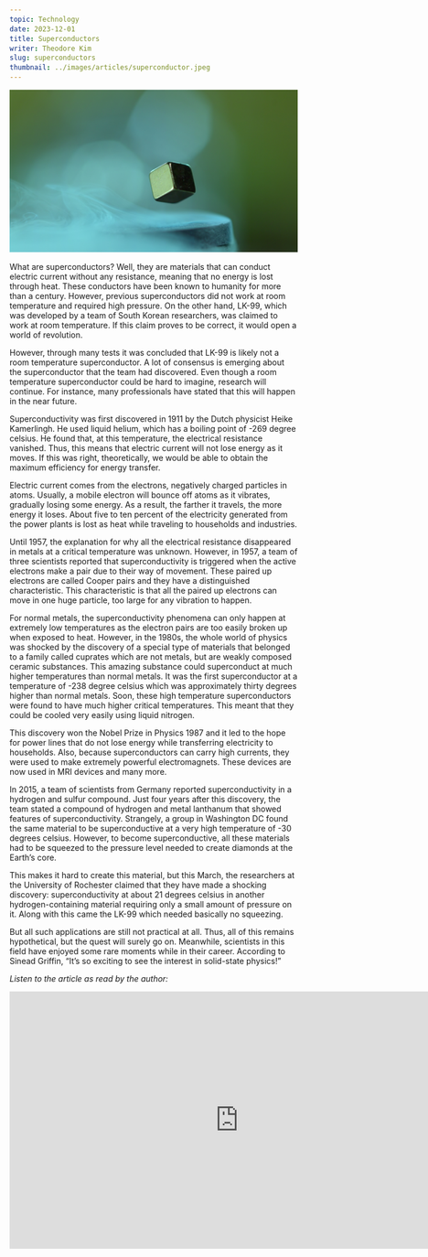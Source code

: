 ```yaml
---
topic: Technology
date: 2023-12-01
title: Superconductors
writer: Theodore Kim
slug: superconductors
thumbnail: ../images/articles/superconductor.jpeg
---
```

![superconductor](../images/articles/superconductor.jpeg)

What are superconductors? Well, they are materials that can conduct electric current without any resistance, meaning that no energy is lost through heat. These conductors have been known to humanity for more than a century. However, previous superconductors did not work at room temperature and required high pressure. On the other hand, LK-99, which was developed by a team of South Korean researchers, was claimed to work at room temperature. If this claim proves to be correct, it would open a world of revolution. 

However, through many tests it was concluded that LK-99 is likely not a room temperature superconductor. A lot of consensus is emerging about the superconductor that the team had discovered. Even though a room temperature superconductor could be hard to imagine, research will continue. For instance, many professionals have stated that this will happen in the near future. 

Superconductivity was first discovered in 1911 by the Dutch physicist Heike Kamerlingh. He used liquid helium, which has a boiling point of -269 degree celsius. He found that, at this temperature, the electrical resistance vanished. Thus, this means that electric current will not lose energy as it moves. If this was right, theoretically, we would be able to obtain the maximum efficiency for energy transfer. 

Electric current comes from the electrons, negatively charged particles in atoms. Usually, a mobile electron will bounce off atoms as it vibrates, gradually losing some energy. As a result, the farther it travels, the more energy it loses. About five to ten percent of the electricity generated from the power plants is lost as heat while traveling to households and industries. 

Until 1957, the explanation for why all the electrical resistance disappeared in metals at a critical temperature was unknown. However, in 1957, a team of three scientists reported that superconductivity is triggered when the active electrons make a pair due to their way of movement. These paired up electrons are called Cooper pairs and they have a distinguished characteristic. This characteristic is that all the paired up electrons can move in one huge particle, too large for any vibration to happen. 

For normal metals, the superconductivity phenomena can only happen at extremely low temperatures as the electron pairs are too easily broken up when exposed to heat. However, in the 1980s, the whole world of physics was shocked by the discovery of a special type of materials that belonged to a family called cuprates which are not metals, but are weakly composed ceramic substances. This amazing substance could superconduct at much higher temperatures than normal metals. It was the first superconductor at a temperature of -238 degree celsius which was approximately thirty degrees higher than normal metals. Soon, these high temperature superconductors were found to have much higher critical temperatures. This meant that they could be cooled very easily using liquid nitrogen. 

This discovery won the Nobel Prize in Physics 1987 and it led to the hope for power lines that do not lose energy while transferring electricity to households. Also, because superconductors can carry high currents, they were used to make extremely powerful electromagnets. These devices are now used in MRI devices and many more. 

In 2015, a team of scientists from Germany reported superconductivity in a hydrogen and sulfur compound. Just four years after this discovery, the team stated a compound of hydrogen and metal lanthanum that showed features of superconductivity. Strangely, a group in Washington DC found the same material to be superconductive at a very high temperature of -30 degrees celsius. However, to become superconductive, all these materials had to be squeezed to the pressure level needed to create diamonds at the Earth’s core. 

This makes it hard to create this material, but this March, the researchers at the University of Rochester claimed that they have made a shocking discovery: superconductivity at about 21 degrees celsius in another hydrogen-containing material requiring only a small amount of pressure on it. Along with this came the LK-99 which needed basically no squeezing. 

But all such applications are still not practical at all.  Thus, all of this remains hypothetical, but the quest will surely go on. Meanwhile, scientists in this field have enjoyed some rare moments while in their career. According to Sinead Griffin, “It’s so exciting to see the interest in solid-state physics!”

*Listen to the article as read by the author:*
<iframe width="800" height="450" src="https://www.youtube.com/embed/qoWe0rZOi1M" title="Theodore Kim - December 2023 -TCA Journal" frameborder="0" allow="accelerometer; autoplay; clipboard-write; encrypted-media; gyroscope; picture-in-picture; web-share" allowfullscreen></iframe>
